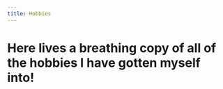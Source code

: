 ```yaml
---
title: Hobbies
---
```


# Here lives a breathing copy of all of the hobbies I have gotten myself into! 